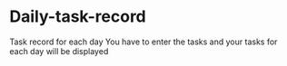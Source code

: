 # Daily-task-record
Task record for each day
You have to enter the tasks and your tasks for each day will be displayed
